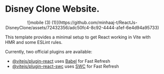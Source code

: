 # Disney Clone Website.



<center>![mobile (3) (1)](https://github.com/minhaaj-t/ReactJs-DisneyClone/assets/72432356/adc50fc4-8c92-4444-a1ef-6e4d94a95733)
</center>


This template provides a minimal setup to get React working in Vite with HMR and some ESLint rules.

Currently, two official plugins are available:

- [@vitejs/plugin-react](https://github.com/vitejs/vite-plugin-react/blob/main/packages/plugin-react/README.md) uses [Babel](https://babeljs.io/) for Fast Refresh
- [@vitejs/plugin-react-swc](https://github.com/vitejs/vite-plugin-react-swc) uses [SWC](https://swc.rs/) for Fast Refresh
